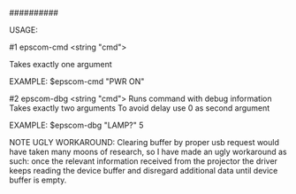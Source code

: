 ##########


USAGE:

#1
epscom-cmd <string "cmd">

Takes exactly one argument

EXAMPLE: $epscom-cmd "PWR ON"

#2
epscom-dbg <string "cmd"> <int delay>
Runs command with debug information
Takes exactly two arguments
To avoid delay use 0 as second argument 

EXAMPLE: $epscom-dbg "LAMP?" 5

NOTE UGLY WORKAROUND: Clearing buffer by proper usb request would have taken many moons of research, so I have made an ugly workaround as such: once the relevant information received from the projector the driver keeps reading the device buffer and disregard additional data until device buffer is empty.